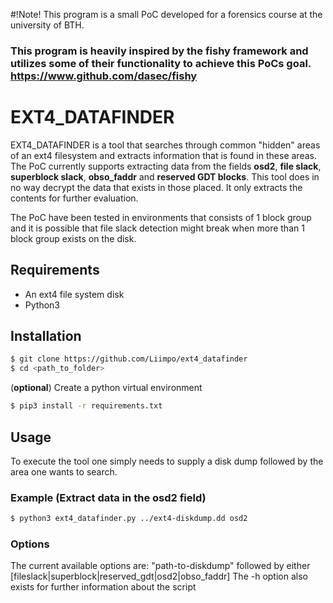 #!Note! This program is a small PoC developed for a forensics course at the university of BTH.

### This program is heavily inspired by the fishy framework and utilizes some of their functionality to achieve this PoCs goal. https://www.github.com/dasec/fishy


# EXT4\_DATAFINDER
EXT4\_DATAFINDER is a tool that searches through common "hidden" areas of an ext4 filesystem and extracts information that is found in these areas. The PoC currently supports extracting data from the fields **osd2**, **file slack**, **superblock slack**, **obso_faddr** and **reserved GDT blocks**. This tool does in no way decrypt the data that exists in those placed. It only extracts the contents for further evaluation.

The PoC have been tested in environments that consists of 1 block group and it is possible that file slack detection might break when more than 1 block group exists on the disk.

## Requirements
* An ext4 file system disk
* Python3

## Installation
```bash
$ git clone https://github.com/Liimpo/ext4_datafinder
$ cd <path_to_folder>
```
(**optional**) Create a python virtual environment
```bash
$ pip3 install -r requirements.txt
```
## Usage
To execute the tool one simply needs to supply a disk dump followed by the area one wants to search.
### Example (Extract data in the osd2 field)
```bash
$ python3 ext4_datafinder.py ../ext4-diskdump.dd osd2
```

### Options
The current available options are:
"path-to-diskdump" followed by either [fileslack|superblock|reserved\_gdt|osd2|obso\_faddr]
The -h option also exists for further information about the script
